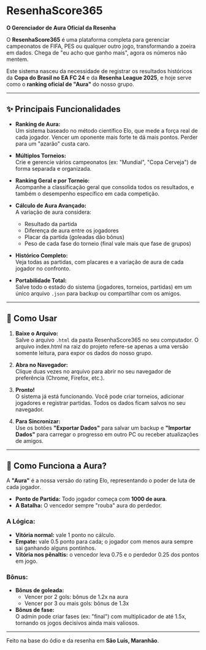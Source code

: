 # **ResenhaScore365**  
**O Gerenciador de Aura Oficial da Resenha**

O **ResenhaScore365** é uma plataforma completa para gerenciar campeonatos de FIFA, PES ou qualquer outro jogo, transformando a zoeira em dados. Chega de "eu acho que ganho mais", agora os números não mentem.  

Este sistema nasceu da necessidade de registrar os resultados históricos da **Copa do Brasil no EA FC 24** e da **Resenha League 2025**, e hoje serve como o **ranking oficial de "Aura"** do nosso grupo.

---

## ✨ **Principais Funcionalidades**

- **Ranking de Aura:**  
  Um sistema baseado no método científico Elo, que mede a força real de cada jogador. Vencer um oponente mais forte te dá mais pontos. Perder para um "azarão" custa caro.

- **Múltiplos Torneios:**  
  Crie e gerencie vários campeonatos (ex: "Mundial", "Copa Cerveja") de forma separada e organizada.

- **Ranking Geral e por Torneio:**  
  Acompanhe a classificação geral que consolida todos os resultados, e também o desempenho específico em cada competição.

- **Cálculo de Aura Avançado:**  
  A variação de aura considera:
  - Resultado da partida
  - Diferença de aura entre os jogadores
  - Placar da partida (goleadas dão bônus)
  - Peso de cada fase do torneio (final vale mais que fase de grupos)

- **Histórico Completo:**  
  Veja todas as partidas, com placares e a variação de aura de cada jogador no confronto.

- **Portabilidade Total:**  
  Salve todo o estado do sistema (jogadores, torneios, partidas) em um único arquivo `.json` para backup ou compartilhar com os amigos.

---

## 🚀 **Como Usar**

1. **Baixe o Arquivo:**  
   Salve o arquivo `.html` da pasta ResenhaScore365 no seu computador. O arquivo index.html na raiz do projeto refere-se apenas a uma versão somente leitura, para expor os dados do nosso grupo.

2. **Abra no Navegador:**  
   Clique duas vezes no arquivo para abrir no seu navegador de preferência (Chrome, Firefox, etc.).

3. **Pronto!**  
   O sistema já está funcionando. Você pode criar torneios, adicionar jogadores e registrar partidas. Todos os dados ficam salvos no seu navegador.

4. **Para Sincronizar:**  
   Use os botões **"Exportar Dados"** para salvar um backup e **"Importar Dados"** para carregar o progresso em outro PC ou receber atualizações de amigos.

---

## 🤔 **Como Funciona a Aura?**

A **"Aura"** é a nossa versão do rating Elo, representando o poder de luta de cada jogador.

- **Ponto de Partida:** Todo jogador começa com **1000 de aura**.  
- **A Batalha:** O vencedor sempre "rouba" aura do perdedor.  

### **A Lógica:**
- **Vitória normal:** vale 1 ponto no cálculo.  
- **Empate:** vale 0.5 ponto para cada; o jogador com menos aura sempre sai ganhando alguns pontinhos.  
- **Vitória nos pênaltis:** o vencedor leva 0.75 e o perdedor 0.25 dos pontos em jogo.  

### **Bônus:**
- **Bônus de goleada:**  
  - Vencer por 2 gols: bônus de 1.2x na aura  
  - Vencer por 3 ou mais gols: bônus de 1.3x  
- **Bônus de fase:**  
  O admin pode criar fases (ex: "final") com multiplicador de até 1.5x, tornando os jogos decisivos ainda mais valiosos.

---

Feito na base do ódio e da resenha em **São Luís, Maranhão**.
